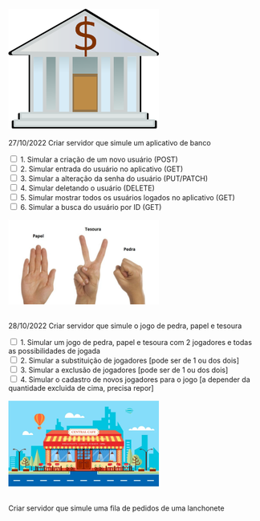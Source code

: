 
  <img src="./banco.png" alt="imagem-banco" width="300"><br><br>
27/10/2022
Criar servidor que simule um aplicativo de banco

<input type="checkbox">
</input>1. Simular a criação de um novo usuário (POST)  <br>
<input type="checkbox">
</input>2. Simular entrada do usuário no aplicativo (GET) <br>
<input type="checkbox">
</input>3. Simular a alteração da senha do usuário (PUT/PATCH) <br>
<input type="checkbox">
</input>4. Simular deletando o usuário (DELETE) <br>
<input type="checkbox">
</input>5. Simular mostrar todos os usuários logados no aplicativo (GET) <br>
<input type="checkbox">
</input>6. Simular a busca do usuário por ID (GET) 
<br><br>
  <img src="./jogo.jpg" alt="imagem-jogo" width="300"><br><br>

28/10/2022
Criar servidor que simule o jogo de pedra, papel e tesoura

<input type="checkbox">
</input>1. Simular um jogo de pedra, papel e tesoura com 2 jogadores e todas as possibilidades de jogada <br>
<input type="checkbox">
</input>2. Simular a substituição de jogadores [pode ser de 1 ou dos dois]<br>
<input type="checkbox">
</input>3. Simular a exclusão de jogadores [pode ser de 1 ou dos dois]<br>
<input type="checkbox">
</input>4. Simular o cadastro de novos jogadores para o jogo [a depender da quantidade excluida de cima, precisa repor]
<br><br>
  <img src="./lanchonete.jpg" alt="lanchonete" width="300"><br><br>

Criar servidor que simule uma fila de pedidos de uma lanchonete

